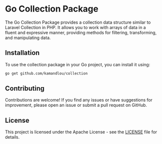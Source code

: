 # Go Collection Package

The Go Collection Package provides a collection data structure similar to Laravel Collection in PHP. It allows you to
work with arrays of data in a fluent and expressive manner, providing methods for filtering, transforming, and
manipulating data.

## Installation

To use the collection package in your Go project, you can install it using:

```bash
go get github.com/kamandlou/collection
```

## Contributing
Contributions are welcome! If you find any issues or have suggestions for improvement, please open an issue or submit a pull request on GitHub.

## License
This project is licensed under the Apache License - see the [LICENSE](./LICENSE) file for details.
